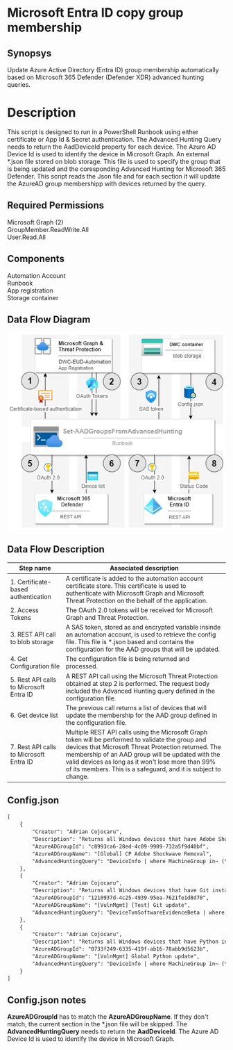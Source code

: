 # Microsoft Entra ID copy group membership

## Synopsys
Update Azure Active Directory (Entra ID) group membership automatically based on Microsoft 365 Defender (Defender XDR) advanced hunting queries.

# Description
This script is designed to run in a PowerShell Runbook using either certificate or App Id & Secret authentication.
The Advanced Hunting Query needs to return the AadDeviceId property for each device. The Azure AD Device Id is used to identify the device in Microsoft Graph.
An external *.json file stored on blob storage. This file is used to specify the group that is being updated and the coresponding Advanced Hunting for Microsoft 365 Defender.
This script reads the Json file and for each section it will update the AzureAD group membershipp with devices returned by the query.

## Required Permissions
Microsoft Graph (2)  
    GroupMember.ReadWrite.All  
    User.Read.All  

## Components
Automation Account  
Runbook  
App registration  
Storage container  

## Data Flow Diagram
![alt text](https://github.com/AdrianbCojocaru/Entra-ID/raw/main/EntraID-Microsoft365Defender%20integration/Diagram.drawio.png "Set-AADGroupsFromAdvancedHunting")

## Data Flow Description
| Step name     | Associated description |
| ------------- | ---------------------- |
| 1. Certificate-based authentication | A certificate is added to the automation account certificate store. This certificate is used to authenticate with Microsoft Graph and Microsoft Threat Protection on the behalf of the  application. |
| 2. Access Tokens | The OAuth 2.0 tokens will be received for Microsoft Graph and Threat Protection. |
| 3. REST API call to blob storage | A SAS token, stored as and encrypted variable insinde an automation account, is used to retrieve the config file. This file is *.json based and contains the configuration for the AAD groups that will be updated. |
| 4. Get Configuration file | The configuration file is being returned and processed. |
| 5. Rest API calls to Microsoft Entra ID | A REST API call using the Microsoft Threat Protection obtained at step 2 is performed. The request body included the Advanced Hunting query defined in the configuration file. |
| 6. Get device list | The previous call returns a list of devices that will update the membership for the AAD group defined in the configuration file. |
| 7. Rest API calls to Microsoft Entra ID | Multiple REST API calls using the Microsoft Graph token will be performed to validate the group and devices that Microsoft Threat Protection returned. The membership of an AAD group will be updated with the valid devices as long as it won't lose more than 99% of its members. This is a safeguard, and it is subject to change. |

## Config.json

```xml
[
    {
        "Creator": "Adrian Cojocaru",
        "Description": "Returns all Windows devices that have Adobe Shocwave installed.",
        "AzureADGroupId": "c8993ca6-28ed-4c09-9909-732a5f9d40bf",
        "AzureADGroupName": "[Global] CP Adobe Shockwave Removal",
        "AdvancedHuntingQuery": "DeviceInfo | where MachineGroup in~ (\"WS Users & Workstations\" , \"WS Unrestricted Internet Access\") | project DeviceId, DeviceName, OSArchitecture, AadDeviceId | join kind=innerunique (DeviceTvmSoftwareEvidenceBeta | where SoftwareName == \"shockwave_player\" | project DeviceId, DiskPaths, RegistryPaths, SoftwareVersion) on DeviceId"
    },
    {
        "Creator": "Adrian Cojocaru",
        "Description": "Returns all Windows devices that have Git installed.",
        "AzureADGroupId": "1210937d-4c25-4939-95ea-7621fe1d8d70",
        "AzureADGroupName": "[VulnMgmt] [Test] Git update",
        "AdvancedHuntingQuery": "DeviceTvmSoftwareEvidenceBeta | where SoftwareVendor == \"git-scm\"  | join (DeviceInfo | where MachineGroup in~ (\"WS Users & Workstations\" , \"WS Unrestricted Internet Access\") and DeviceType == \"Workstation\") on DeviceId | summarize any(DeviceId, DeviceName, LoggedOnUsers, SensorHealthState, RegistryDeviceTag, DeviceManualTags, DeviceDynamicTags) by AadDeviceId"
    },
    {
        "Creator": "Adrian Cojocaru",
        "Description": "Returns all Windows devices that have Python installed.",
        "AzureADGroupId": "0733f249-6335-419f-ab16-78abb9d5623b",
        "AzureADGroupName": "[VulnMgmt] Global Python update",
        "AdvancedHuntingQuery": "DeviceInfo | where MachineGroup in~ (\"WS Users & Workstations\", \"WS Unrestricted Internet Access\") | project DeviceId, DeviceName, OSArchitecture, AadDeviceId | join kind=innerunique ( DeviceTvmSoftwareEvidenceBeta | where SoftwareName == \"python\" and SoftwareName != \"python_launcher\" and (DiskPaths contains \"C:\\\\Program Files\\\\Python\" and DiskPaths !contains \"anaconda\" ) | project DeviceId, DiskPaths, RegistryPaths, SoftwareVersion,SoftwareName) on DeviceId | project DeviceId, DeviceName, OSArchitecture, AadDeviceId, DiskPaths, RegistryPaths, SoftwareVersion, SoftwareName"
    }
]
```

## Config.json notes
**AzureADGroupId** has to match the **AzureADGroupName**. If they don't match, the current section in the *.json file will be skipped.
The **AdvancedHuntingQuery** needs to return the **AadDeviceId**. The Azure AD Device Id is used to identify the device in Microsoft Graph.